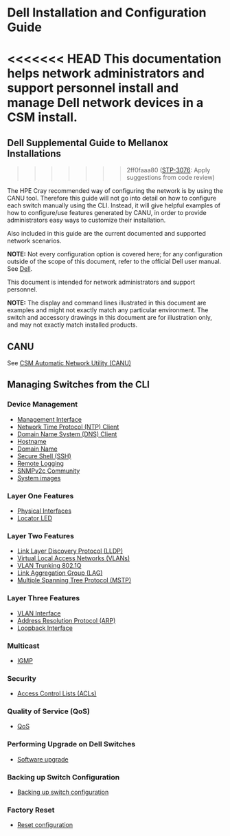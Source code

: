 # Dell Installation and Configuration Guide

<<<<<<< HEAD
This documentation helps network administrators and support personnel install and manage Dell network devices in a CSM install.
=======
## Dell Supplemental Guide to Mellanox Installations
>>>>>>> 2ff0faaa80 ([STP-3076](https://jira-pro.its.hpecorp.net:8443/browse/STP-3191): Apply suggestions from code review)

The HPE Cray recommended way of configuring the network is by using the CANU tool. Therefore this guide will not go into detail on how to configure
each switch manually using the CLI. Instead, it will give helpful examples of how to configure/use features generated by CANU, in order to provide
administrators easy ways to customize their installation.

Also included in this guide are the current documented and supported network scenarios.

**NOTE:** Not every configuration option is covered here; for any configuration outside of the scope of this document, refer to the official
Dell user manual. See [Dell](https://downloads.dell.com/).

This document is intended for network administrators and support personnel.

**NOTE:** The display and command lines illustrated in this document are examples and might not exactly match any particular environment. The switch
and accessory drawings in this document are for illustration only, and may not exactly match installed products.

## CANU

See [CSM Automatic Network Utility (CANU)](../canu/index.md)

## Managing Switches from the CLI

### Device Management

* [Management Interface](management_interface.md)
* [Network Time Protocol (NTP) Client](ntp.md)
* [Domain Name System (DNS) Client](dns-client.md)
* [Hostname](hostname.md)
* [Domain Name](domain_name.md)
* [Secure Shell (SSH)](ssh.md)
* [Remote Logging](remote_logging.md)
* [SNMPv2c Community](snmp-community.md)
* [System images](system_images.md)

### Layer One Features

* [Physical Interfaces](physical_interfaces.md)
* [Locator LED](locator_led.md)

### Layer Two Features

* [Link Layer Discovery Protocol (LLDP)](lldp.md)
* [Virtual Local Access Networks (VLANs)](vlan.md)
* [VLAN Trunking 802.1Q](vlan_trunking_8021q.md)
* [Link Aggregation Group (LAG)](lag.md)
* [Multiple Spanning Tree Protocol (MSTP)](mstp.md)

### Layer Three Features

* [VLAN Interface](vlan_interface.md)
* [Address Resolution Protocol (ARP)](arp.md)
* [Loopback Interface](loopback.md)

### Multicast

* [IGMP](igmp.md)

### Security

* [Access Control Lists (ACLs)](acl.md)

### Quality of Service (QoS)

* [QoS](qos.md)

### Performing Upgrade on Dell Switches

* [Software upgrade](upgrade.md)

### Backing up Switch Configuration

* [Backing up switch configuration](backup.md)

### Factory Reset

* [Reset configuration](reset.md)
